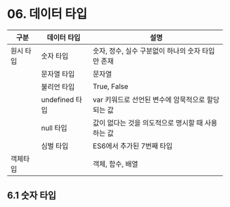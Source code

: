 # 06. 데이터 타입

| 구분      | 데이터 타입    | 설명                                              |
| --------- | -------------- | ------------------------------------------------- |
| 원시 타입 | 숫자 타입      | 숫자, 정수, 실수 구분없이 하나의 숫자 타입만 존재 |
|           | 문자열 타입    | 문자열                                            |
|           | 불리언 타입    | True, False                                       |
|           | undefined 타입 | var 키워드로 선언된 변수에 암묵적으로 할당되는 값 |
|           | null 타입      | 값이 없다는 것을 의도적으로 명시할 때 사용하는 값 |
|           | 심벌 타입      | ES6에서 추가된 7번째 타입                         |
| 객체타입  |                | 객체, 함수, 배열                                  |

## 6.1 숫자 타입

